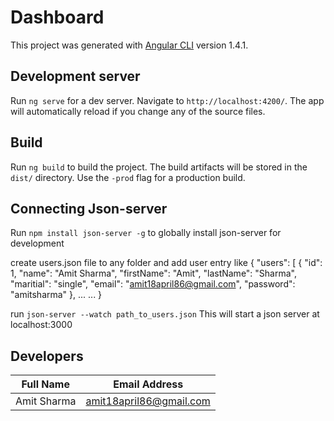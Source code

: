 # Dashboard

This project was generated with [Angular CLI](https://github.com/angular/angular-cli) version 1.4.1.

## Development server

Run `ng serve` for a dev server. Navigate to `http://localhost:4200/`. The app will automatically reload if you change any of the source files.

## Build

Run `ng build` to build the project. The build artifacts will be stored in the `dist/` directory. Use the `-prod` flag for a production build.

## Connecting Json-server
Run `npm install json-server -g` to globally install json-server for development

create users.json file to any folder and add user entry like
{
  "users": [
    {
      "id": 1,
      "name": "Amit Sharma",
      "firstName": "Amit",
      "lastName": "Sharma",
      "maritial": "single",
      "email": "amit18april86@gmail.com",
      "password": "amitsharma"
    },
    ...
    ...
 }
 
 run `json-server --watch path_to_users.json`
 This will start a json server at localhost:3000
 
## Developers

Full Name  | Email Address
---------- | -------------
Amit Sharma| amit18april86@gmail.com
